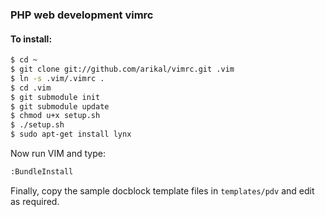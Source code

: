 ### PHP web development vimrc

#### To install:

```bash
$ cd ~
$ git clone git://github.com/arikal/vimrc.git .vim
$ ln -s .vim/.vimrc .
$ cd .vim
$ git submodule init
$ git submodule update
$ chmod u+x setup.sh
$ ./setup.sh
$ sudo apt-get install lynx
```

Now run VIM and type:

```bash
:BundleInstall
```

Finally, copy the sample docblock template files in `templates/pdv` and edit as required.
